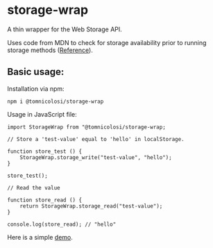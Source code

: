# storage-wrap
A thin wrapper for the Web Storage API.

Uses code from MDN to check for storage availability prior to running storage methods 
([Reference](https://developer.mozilla.org/en-US/docs/Web/API/Web_Storage_API/Using_the_Web_Storage_API#Feature-detecting_localStorage)).

## Basic usage:

Installation via npm:

```
npm i @tomnicolosi/storage-wrap
```

Usage in JavaScript file:

```
import StorageWrap from "@tomnicolosi/storage-wrap;

// Store a 'test-value' equal to 'hello' in localStorage.

function store_test () {
    StorageWrap.storage_write("test-value", "hello");
}

store_test();

// Read the value

function store_read () {
    return StorageWrap.storage_read("test-value");
}

console.log(store_read); // "hello"

```

Here is a simple [demo](https://teeehn.github.io/storage-wrap/).






